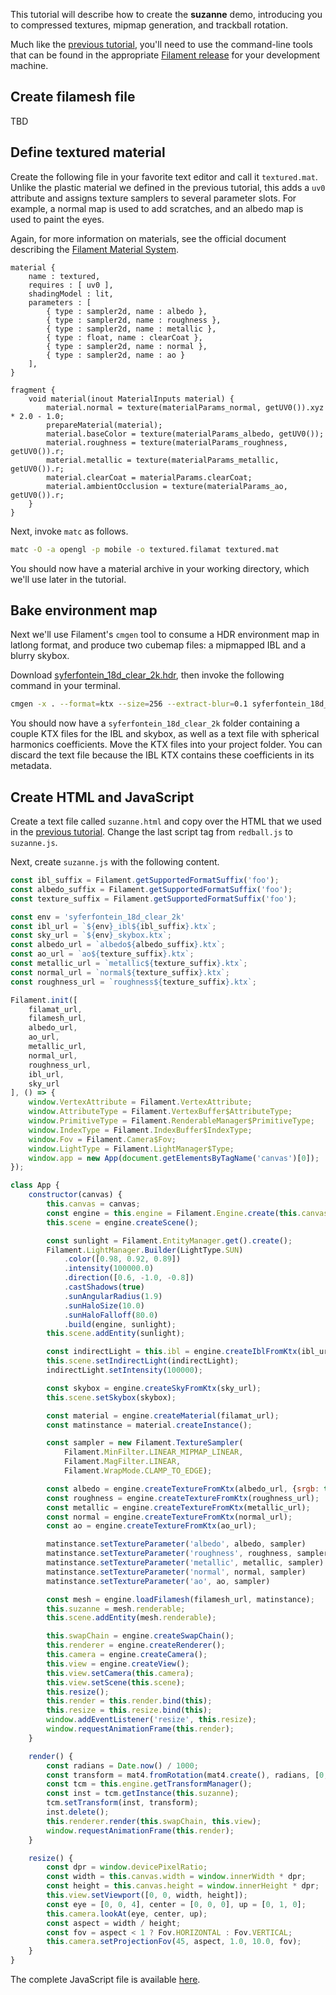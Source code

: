 
This tutorial will describe how to create the **suzanne** demo, introducing you to compressed
textures, mipmap generation, and trackball rotation.

Much like the [previous tutorial], you'll need to use the command-line tools that can be found in
the appropriate [Filament release] for your development machine.

## Create filamesh file

TBD

## Define textured material

Create the following file in your favorite text editor and call it `textured.mat`. Unlike the
plastic material we defined in the previous tutorial, this adds a `uv0` attribute and assigns
texture samplers to several parameter slots. For example, a normal map is used to add scratches,
and an albedo map is used to paint the eyes.

Again, for more information on materials, see the official document describing the [Filament
Material System].

```text
material {
    name : textured,
    requires : [ uv0 ],
    shadingModel : lit,
    parameters : [
        { type : sampler2d, name : albedo },
        { type : sampler2d, name : roughness },
        { type : sampler2d, name : metallic },
        { type : float, name : clearCoat },
        { type : sampler2d, name : normal },
        { type : sampler2d, name : ao }
    ],
}

fragment {
    void material(inout MaterialInputs material) {
        material.normal = texture(materialParams_normal, getUV0()).xyz * 2.0 - 1.0;
        prepareMaterial(material);
        material.baseColor = texture(materialParams_albedo, getUV0());
        material.roughness = texture(materialParams_roughness, getUV0()).r;
        material.metallic = texture(materialParams_metallic, getUV0()).r;
        material.clearCoat = materialParams.clearCoat;
        material.ambientOcclusion = texture(materialParams_ao, getUV0()).r;
    }
}
```

Next, invoke `matc` as follows.

```bash
matc -O -a opengl -p mobile -o textured.filamat textured.mat
```

You should now have a material archive in your working directory, which we'll use later in the
tutorial.

## Bake environment map

Next we'll use Filament's `cmgen` tool to consume a HDR environment map in latlong format, and
produce two cubemap files: a mipmapped IBL and a blurry skybox.

[syferfontein_18d_clear_2k.hdr]:
//github.com/google/filament/blob/master/third_party/environments/syferfontein_18d_clear_2k.hdr

Download [syferfontein_18d_clear_2k.hdr], then invoke the following command in your terminal.

```bash
cmgen -x . --format=ktx --size=256 --extract-blur=0.1 syferfontein_18d_clear_2k.hdr
```

You should now have a `syferfontein_18d_clear_2k` folder containing a couple KTX files for the IBL
and skybox, as well as a text file with spherical harmonics coefficients. Move the KTX files into
your project folder. You can discard the text file because the IBL KTX contains these coefficients
in its metadata.

## Create HTML and JavaScript

Create a text file called `suzanne.html` and copy over the HTML that we used in the [previous
tutorial]. Change the last script tag from `redball.js` to `suzanne.js`.

Next, create `suzanne.js` with the following content.

```js {fragment="root"}
const ibl_suffix = Filament.getSupportedFormatSuffix('foo');
const albedo_suffix = Filament.getSupportedFormatSuffix('foo');
const texture_suffix = Filament.getSupportedFormatSuffix('foo');

const env = 'syferfontein_18d_clear_2k'
const ibl_url = `${env}_ibl${ibl_suffix}.ktx`;
const sky_url = `${env}_skybox.ktx`;
const albedo_url = `albedo${albedo_suffix}.ktx`;
const ao_url = `ao${texture_suffix}.ktx`;
const metallic_url = `metallic${texture_suffix}.ktx`;
const normal_url = `normal${texture_suffix}.ktx`;
const roughness_url = `roughness${texture_suffix}.ktx`;

Filament.init([
    filamat_url,
    filamesh_url,
    albedo_url,
    ao_url,
    metallic_url,
    normal_url,
    roughness_url,
    ibl_url,
    sky_url
], () => {
    window.VertexAttribute = Filament.VertexAttribute;
    window.AttributeType = Filament.VertexBuffer$AttributeType;
    window.PrimitiveType = Filament.RenderableManager$PrimitiveType;
    window.IndexType = Filament.IndexBuffer$IndexType;
    window.Fov = Filament.Camera$Fov;
    window.LightType = Filament.LightManager$Type;
    window.app = new App(document.getElementsByTagName('canvas')[0]);
});

class App {
    constructor(canvas) {
        this.canvas = canvas;
        const engine = this.engine = Filament.Engine.create(this.canvas);
        this.scene = engine.createScene();

        const sunlight = Filament.EntityManager.get().create();
        Filament.LightManager.Builder(LightType.SUN)
            .color([0.98, 0.92, 0.89])
            .intensity(100000.0)
            .direction([0.6, -1.0, -0.8])
            .castShadows(true)
            .sunAngularRadius(1.9)
            .sunHaloSize(10.0)
            .sunHaloFalloff(80.0)
            .build(engine, sunlight);
        this.scene.addEntity(sunlight);

        const indirectLight = this.ibl = engine.createIblFromKtx(ibl_url);
        this.scene.setIndirectLight(indirectLight);
        indirectLight.setIntensity(100000);

        const skybox = engine.createSkyFromKtx(sky_url);
        this.scene.setSkybox(skybox);

        const material = engine.createMaterial(filamat_url);
        const matinstance = material.createInstance();

        const sampler = new Filament.TextureSampler(
            Filament.MinFilter.LINEAR_MIPMAP_LINEAR,
            Filament.MagFilter.LINEAR,
            Filament.WrapMode.CLAMP_TO_EDGE);

        const albedo = engine.createTextureFromKtx(albedo_url, {srgb: true});
        const roughness = engine.createTextureFromKtx(roughness_url);
        const metallic = engine.createTextureFromKtx(metallic_url);
        const normal = engine.createTextureFromKtx(normal_url);
        const ao = engine.createTextureFromKtx(ao_url);

        matinstance.setTextureParameter('albedo', albedo, sampler)
        matinstance.setTextureParameter('roughness', roughness, sampler)
        matinstance.setTextureParameter('metallic', metallic, sampler)
        matinstance.setTextureParameter('normal', normal, sampler)
        matinstance.setTextureParameter('ao', ao, sampler)

        const mesh = engine.loadFilamesh(filamesh_url, matinstance);
        this.suzanne = mesh.renderable;
        this.scene.addEntity(mesh.renderable);

        this.swapChain = engine.createSwapChain();
        this.renderer = engine.createRenderer();
        this.camera = engine.createCamera();
        this.view = engine.createView();
        this.view.setCamera(this.camera);
        this.view.setScene(this.scene);
        this.resize();
        this.render = this.render.bind(this);
        this.resize = this.resize.bind(this);
        window.addEventListener('resize', this.resize);
        window.requestAnimationFrame(this.render);
    }

    render() {
        const radians = Date.now() / 1000;
        const transform = mat4.fromRotation(mat4.create(), radians, [0, 1, 0]);
        const tcm = this.engine.getTransformManager();
        const inst = tcm.getInstance(this.suzanne);
        tcm.setTransform(inst, transform);
        inst.delete();
        this.renderer.render(this.swapChain, this.view);
        window.requestAnimationFrame(this.render);
    }

    resize() {
        const dpr = window.devicePixelRatio;
        const width = this.canvas.width = window.innerWidth * dpr;
        const height = this.canvas.height = window.innerHeight * dpr;
        this.view.setViewport([0, 0, width, height]);
        const eye = [0, 0, 4], center = [0, 0, 0], up = [0, 1, 0];
        this.camera.lookAt(eye, center, up);
        const aspect = width / height;
        const fov = aspect < 1 ? Fov.HORIZONTAL : Fov.VERTICAL;
        this.camera.setProjectionFov(45, aspect, 1.0, 10.0, fov);
    }
}
```

The complete JavaScript file is available [here](tutorial_suzanne.js).

[Filament release]: //github.com/google/filament/releases
[previous tutorial]: tutorial_redball.html
[Filament Material System]: https://google.github.io/filament/Materials.md.html
